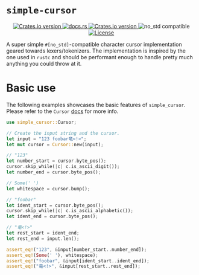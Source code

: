 # `simple-cursor`

<div align="center">
  <!-- Version -->
  <a href="https://crates.io/crates/simple-cursor">
    <img alt="Crates.io version" src="https://img.shields.io/crates/v/simple-cursor.svg?style=flat-square"/>
  </a>

  <!-- Docs -->
  <a href="https://docs.rs/simple-cursor/latest/simple_cursor/">
    <img alt="docs.rs" src="https://img.shields.io/docsrs/simple-cursor?style=flat-square"/>
  </a>
  
  <!-- Dependencies -->
  <a href="https://deps.rs/repo/github/LouisGariepy/simple-cursor">
    <img alt="Crates.io version" src="https://deps.rs/repo/github/LouisGariepy/simple-cursor/status.svg?style=flat-square"/>
  </a>

  <!-- no_std -->
  <img alt="no_std compatible" src="https://img.shields.io/badge/no__std_compatible-green?style=flat-square"/>

 
  <!-- License -->
  <a href="https://github.com/LouisGariepy/simple-cursor#License">
    <img alt="License" src="https://img.shields.io/badge/License-APACHE--2.0%2FMIT-blue?style=flat-square"/>
  </a>
</div>

A super simple `#[no_std]`-compatible character cursor implementation geared towards lexers/tokenizers. The implementation is inspired by the one used in `rustc` and should be performant enough to handle pretty much anything you could throw at it.


# Basic use
The following examples showcases the basic features of `simple_cursor`. Please refer to the `Cursor` [docs](https://docs.rs/simple-cursor/latest/simple_cursor/struct.Cursor.html) for more info.

```rust
use simple_cursor::Cursor;

// Create the input string and the cursor.
let input = "123 foobar竜<!>";
let mut cursor = Cursor::new(input);

// "123"
let number_start = cursor.byte_pos();
cursor.skip_while(|c| c.is_ascii_digit());
let number_end = cursor.byte_pos();

// Some(' ')
let whitespace = cursor.bump();

// "foobar"
let ident_start = cursor.byte_pos();
cursor.skip_while(|c| c.is_ascii_alphabetic());
let ident_end = cursor.byte_pos();

// "竜<!>"
let rest_start = ident_end;
let rest_end = input.len();

assert_eq!("123", &input[number_start..number_end]);
assert_eq!(Some(' '), whitespace);
assert_eq!("foobar", &input[ident_start..ident_end]);
assert_eq!("竜<!>", &input[rest_start..rest_end]);
```